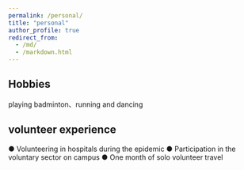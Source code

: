 ```yaml
---
permalink: /personal/
title: "personal"
author_profile: true
redirect_from: 
  - /md/
  - /markdown.html
---
```


## Hobbies
playing badminton、running and dancing

## volunteer experience
● Volunteering in hospitals during the epidemic
● Participation in the voluntary sector on campus
● One month of solo volunteer travel


